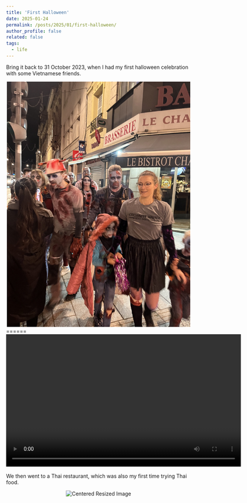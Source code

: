 ```yaml
---
title: 'First Halloween'
date: 2025-01-24
permalink: /posts/2025/01/first-halloween/
author_profile: false
related: false
tags:
  - life
---
```


Bring it back to 31 October 2023, when I had my first halloween celebration with some Vietnamese friends.

<div style="text-align: center;">
    <img src="/images/first-halloween/IMG_1611.JPG" alt="Centered Resized Image" width="500" />
</div>
======
<div style="text-align: center;">
  <video width="640" height="360" controls>
    <source src="/images/first-halloween/IMG_1612.mp4" type="video/mp4">
    Your browser does not support the video tag.
  </video>
</div>

We then went to a Thai restaurant, which was also my first time trying Thai food.

<div style="text-align: center;">
    <img src="/images/first-halloween/IMG_1613.JPG" alt="Centered Resized Image" width="500" />
</div>

